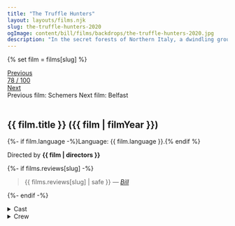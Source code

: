```yaml
---
title: "The Truffle Hunters"
layout: layouts/films.njk
slug: the-truffle-hunters-2020
ogImage: content/bill/films/backdrops/the-truffle-hunters-2020.jpg
description: "In the secret forests of Northern Italy, a dwindling group of joyful old men and their faithful dogs search for the world’s most expensive ingredient, the white Alba truffle. Their stories form a real-life fairy tale that celebrates human passion in a fragile land that seems forgotten in time."
---
```


{% set film = films[slug] %}

<nav class="films">
  <div class="prev">
    <a href="../schemers-2020"><i class="fa-solid fa-chevron-left fa-xs"></i> Previous</a>
  </div>
  <div>
    <a class="simple" href="../">78 / 100</a>
  </div>
  <div class="next">
    <a href="../belfast-2021">Next <i class="fa-solid fa-chevron-right fa-xs"></i></a>
  </div>
  <div class="hint">
    <span class="prev-hint">
      <span class="sr-only">Previous film:</span>
      Schemers
    </span>
    <span class="next-hint">
      <span class="sr-only">Next film:</span>
      Belfast
    </span>
  </div>
</nav>

<article class="film slug-the-truffle-hunters-2020">
  <div class="backdrop-and-poster">
    <img class="poster" src="../films/posters/{{ slug }}.jpg" alt="">
    <img class="backdrop" src="../films/backdrops/{{ slug }}.jpg" alt="">
  </div>

  <h1>{{ film.title }} ({{ film | filmYear }})</h1>

  <p>
    {%- if film.language -%}Language: {{ film.language }}.{% endif %}
    
  </p>

  <p class="director">
    Directed by <strong>{{ film | directors }}</strong>
  </p>

  {%- if films.reviews[slug] -%}
    <blockquote> 
      {{ films.reviews[slug] | safe }} <em>—&nbsp;<a href="/bill">Bill</a></em>
    </blockquote> 
  {%- endif -%}

  
  
  
  

  <section class="film-detail">
    <div>
      <details>
        <summary>
          <i class="fa-solid fa-masks-theater"></i>
          Cast
        </summary>
        <ul>
          {%- for cast in film.credits.cast -%}
            <li>
              {{ cast.name }} as <em>{{ cast.character }}</em>
            </li>
          {%- endfor -%}
        </ul>
      </details>
      <details>
        <summary>
          <i class="fa-solid fa-clapperboard"></i>
          Crew
        </summary>
        <ul>
          {%- for crew in film.credits.crew -%}
            <li>
              {{ crew.name }} &mdash; <em>{{ crew.job }}</em>
            </li>
          {%- endfor -%}
        </ul>
      </details>
    </div>
  </section>
</article>

